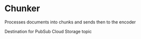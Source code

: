 # Chunker

Processes documents into chunks and sends then to the encoder

Destination for PubSub Cloud Storage topic